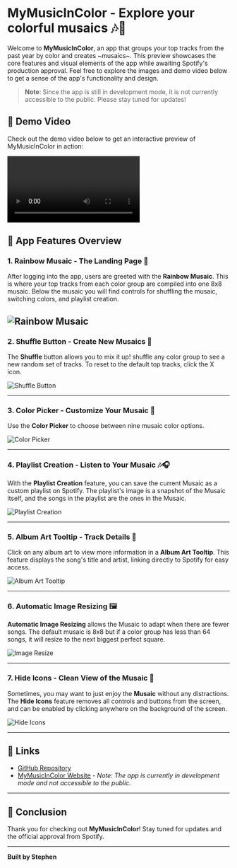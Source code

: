 # MyMusicInColor - Explore your colorful musaics 🎶🌈

Welcome to **MyMusicInColor**, an app that groups your top tracks from the past year by color and creates ~musaics~. This preview showcases the core features and visual elements of the app while awaiting Spotify's production approval. Feel free to explore the images and demo video below to get a sense of the app's functionality and design.

> **Note**: Since the app is still in development mode, it is not currently accessible to the public. Please stay tuned for updates!

## 🎥 Demo Video

Check out the demo video below to get an interactive preview of MyMusicInColor in action:

![App Demo Video](./images/demo.mov)

## 🌟 App Features Overview

### 1. **Rainbow Musaic** - The Landing Page 🌈

After logging into the app, users are greeted with the **Rainbow Musaic**. This is where your top tracks from each color group are compiled into one 8x8 musaic. Below the musaic you will find controls for shuffling the musaic, switching colors, and playlist creation.

![Rainbow Musaic](./images/rainbow-musaic.jpg)
---

### 2. **Shuffle Button** - Create New Musaics 🔀

The **Shuffle** button allows you to mix it up! shuffle any color group to see a new random set of tracks. To reset to the default top tracks, click the X icon.


![Shuffle Button](./images/shuffle.jpg)

---

### 3. **Color Picker** - Customize Your Musaic 🎨

Use the **Color Picker** to choose between nine musaic color options.

![Color Picker](./images/color-picker.jpg)

---

### 4. **Playlist Creation** - Listen to Your Musaic 🎶🎧

With the **Playlist Creation** feature, you can save the current Musaic as a custom playlist on Spotify. The playlist's image is a snapshot of the Musaic itself, and the songs in the playlist are the ones in the Musaic.

![Playlist Creation](./images/playlist-creation.PNG)

---

### 5. **Album Art Tooltip** - Track Details 🎵

Click on any album art to view more information in a **Album Art Tooltip**. This feature displays the song's title and artist, linking directly to Spotify for easy access.

![Album Art Tooltip](./images/song-tooltip.jpg)

---

### 6. **Automatic Image Resizing** 🖼️

**Automatic Image Resizing** allows the Musaic to adapt when there are fewer songs. The default musaic is 8x8 but if a color group has less than 64 songs, it will resize to the next biggest perfect square.

![Image Resize](./images/image-resize.jpg)

---

### 7. **Hide Icons** - Clean View of the Musaic 🧹

Sometimes, you may want to just enjoy the **Musaic** without any distractions. The **Hide Icons** feature removes all controls and buttons from the screen, and can be enabled by clicking anywhere on the background of the screen.

![Hide Icons](./images/hide-icons.jpg)

---

## 🔗 Links

- [GitHub Repository](https://github.com/stephendisario/My-Music-In-Color)
- [MyMusicInColor Website](https://mymusicincolor.com) - *Note: The app is currently in development mode and not accessible to the public.*

---

## 📝 Conclusion

Thank you for checking out **MyMusicInColor**! Stay tuned for updates and the official approval from Spotify.

---

**Built by Stephen**
